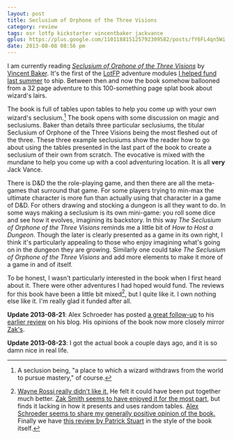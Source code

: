 ```yaml
---
layout: post
title: Seclusium of Orphone of the Three Visions
category: review
tags: osr lotfp kickstarter vincentbaker jackvance
gplus: https://plus.google.com/110118815125792309582/posts/fY6FL4qn5Wi
date: 2013-08-08 08:56 pm
---
```


I am currently reading [_Seclusium of Orphone of the Three Visions_][1] by [Vincent Baker][2]. It's the first of the [LotFP][3] adventure modules [I helped fund last summer][4] to ship. Between then and now the book somehow ballooned from a 32 page adventure to this 100-something page splat book about wizard's lairs.

The book is full of tables upon tables to help you come up with your own wizard's seclusium.[^1] The book opens with some discussion on magic and seclusiums. Baker than details three particular seclusiums, the titular Seclusium of Orphone of the Three Visions being the most fleshed out of the three. These three example seclusiums show the reader how to go about using the tables presented in the last part of the book to create a seclusium of their own from scratch. The evocative is mixed with the mundane to help you come up with a cool adventuring location. It is all **very** Jack Vance.

There is D&D the the role-playing game, and then there are all the meta-games that surround that game. For some players trying to min-max the ultimate character is more fun than actually using that character in a game of D&D. For others drawing and stocking a dungeon is all they want to do. In some ways making a seclusium is its own mini-game: you roll some dice and see how it evolves, imagining its backstory. In this way _The Seclusium of Orphone of the Three Visions_ reminds me a little bit of _How to Host a Dungeon_. Though the later is clearly presented as a game in its own right, I think it's particularly appealing to those who enjoy imagining what's going on in the dungeon they are growing. Similarly one could take _The Seclusium of Orphone of the Three Visions_ and add more elements to make it more of a game in and of itself.

To be honest, I wasn't particularly interested in the book when I first heard about it. There were other adventures I had hoped would fund. The reviews for this book have been a little bit mixed[^2], but I quite like it. I own nothing else like it. I'm really glad it funded after all.

**Update 2013-08-21**: Alex Schroeder has posted [a great follow-up][9] to his [earlier review][7] on his blog. His opinions of the book now more closely mirror [Zak's][6].

**Update 2013-08-23**: I got the actual book a couple days ago, and it is so damn nice in real life.


[^1]: A seclusion being, "a place to which a wizard withdraws from the world to pursue mastery," of course.

[^2]: [Wayne Rossi really didn't like it.][5] He felt it could have been put together much better. [Zak Smith seems to have enjoyed it for the most part][6], but finds it lacking in how it presents and uses random tables. [Alex Schroeder seems to share my generally positive opinion of the book.][7] Finally we have [this review by Patrick Stuart][8] in the style of the book itself.


[1]: http://www.lotfp.com/store/index.php?route=product/product&product_id=171
[2]: http://www.lumpley.com/
[3]: http://lotfp.com/
[4]: /blog/lotfp-july-campaign/
[5]: http://alexschroeder.ch/wiki/Comments_on_2013-08-06_The_Seclusium_of_Orphone_of_the_Three_Visions
[6]: http://dndwithpornstars.blogspot.ch/2013/07/quick-seclusium-of-orphone-review.html
[7]: http://alexschroeder.ch/wiki/2013-08-06_The_Seclusium_of_Orphone_of_the_Three_Visions
[8]: http://falsemachine.blogspot.ca/2013/08/or-another-of-your-own-creation.html
[9]: http://alexschroeder.ch/wiki/2013-08-21_Moldvay_Dungeon_Stocking_vs._Seclusium